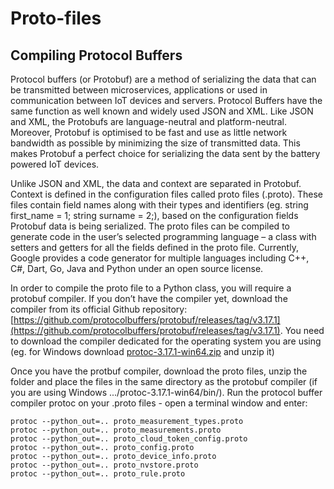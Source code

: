 # Proto-files

## Compiling Protocol Buffers

Protocol buffers (or Protobuf) are a method of serializing the data that can be transmitted between microservices, applications or used in communication between IoT devices and servers. Protocol Buffers have the same function as well known and widely used JSON and XML. Like JSON and XML, the Protobufs are language-neutral and platform-neutral. Moreover, Protobuf is optimised to be fast and use as little network bandwidth as possible by minimizing the size of transmitted data. This makes Protobuf a perfect choice for serializing the data sent by the battery powered IoT devices.

  

Unlike JSON and XML, the data and context are separated in Protobuf. Context is defined in the configuration files called proto files (.proto). These files contain field names along with their types and identifiers (eg. string first_name = 1; string surname = 2;), based on the configuration fields Protobuf data is being serialized. The proto files can be compiled to generate code in the user’s selected programming language – a class with setters and getters for all the fields defined in the proto file. Currently, Google provides a code generator for multiple languages including C++, C#, Dart, Go, Java and Python under an open source license.

  

In order to compile the proto file to a Python class, you will require a protobuf compiler. If you don’t have the compiler yet, download the compiler from its official Github repository: [https://github.com/protocolbuffers/protobuf/releases/tag/v3.17.1](https://github.com/protocolbuffers/protobuf/releases/tag/v3.17.1). You need to download the compiler dedicated for the operating system you are using (eg. for Windows download [protoc-3.17.1-win64.zip](https://github.com/protocolbuffers/protobuf/releases/download/v3.17.1/protoc-3.17.1-win64.zip) and unzip it)

  

Once you have the protbuf compiler, download the proto files, unzip the folder and place the files in the same directory as the protobuf compiler (if you are using Windows .../protoc-3.17.1-win64/bin/). Run the protocol buffer compiler protoc on your .proto files - open a terminal window and enter:

  

    protoc --python_out=.. proto_measurement_types.proto
    protoc --python_out=.. proto_measurements.proto
    protoc --python_out=.. proto_cloud_token_config.proto
    protoc --python_out=.. proto_config.proto
    protoc --python_out=.. proto_device_info.proto
    protoc --python_out=.. proto_nvstore.proto
    protoc --python_out=.. proto_rule.proto
    
